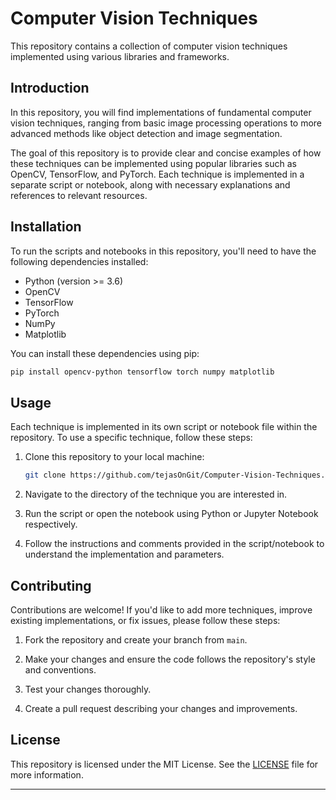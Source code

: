 
# Computer Vision Techniques

This repository contains a collection of computer vision techniques implemented using various libraries and frameworks.

## Introduction

In this repository, you will find implementations of fundamental computer vision techniques, ranging from basic image processing operations to more advanced methods like object detection and image segmentation.

The goal of this repository is to provide clear and concise examples of how these techniques can be implemented using popular libraries such as OpenCV, TensorFlow, and PyTorch. Each technique is implemented in a separate script or notebook, along with necessary explanations and references to relevant resources.

## Installation

To run the scripts and notebooks in this repository, you'll need to have the following dependencies installed:

- Python (version >= 3.6)
- OpenCV
- TensorFlow
- PyTorch
- NumPy
- Matplotlib

You can install these dependencies using pip:

```bash
pip install opencv-python tensorflow torch numpy matplotlib
```

## Usage

Each technique is implemented in its own script or notebook file within the repository. To use a specific technique, follow these steps:

1. Clone this repository to your local machine:

   ```bash
   git clone https://github.com/tejasOnGit/Computer-Vision-Techniques.git
   ```

2. Navigate to the directory of the technique you are interested in.

3. Run the script or open the notebook using Python or Jupyter Notebook respectively.

4. Follow the instructions and comments provided in the script/notebook to understand the implementation and parameters.

## Contributing

Contributions are welcome! If you'd like to add more techniques, improve existing implementations, or fix issues, please follow these steps:

1. Fork the repository and create your branch from `main`.

2. Make your changes and ensure the code follows the repository's style and conventions.

3. Test your changes thoroughly.

4. Create a pull request describing your changes and improvements.

## License

This repository is licensed under the MIT License. See the [LICENSE](LICENSE) file for more information.

---

